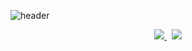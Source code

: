 ![header](https://capsule-render.vercel.app/api?type=venom&height=150&color=0:c2e59c,100:64b3f4&text=Front%20-end%20Developer&fontAlignY=50&section=header&reversal=false&fontAlign=50&fontSize=45&fontColor=black&animation=twinkling&descAlignY=50&descAlign=50&strokeWidth=1&stroke=64b3f4)

<p align="center">
  <a href="mailto:sskkanji@gmail.com">
    <img src="https://img.shields.io/badge/Gmail-EA4335?style=social&logo=Gmail&logoColor=EA4335"/>
  </a>
  &nbsp
<!-- <a href="https://velog.io/@sokkanji">
      <img src="https://img.shields.io/badge/Velog-20C997?style=social&logo=Velog&logoColor=20C997"/>
  </a>
  &nbsp -->
  <a href="https://hits.seeyoufarm.com">
    <img src="https://hits.seeyoufarm.com/api/count/incr/badge.svg?url=https%3A%2F%2Fgithub.com%2Fsokkanji&count_bg=%23D5D5D5&title_bg=%23D5D5D5&icon=&icon_color=%23D5D5D5&title=hits&edge_flat=false"/>
  </a> 
</p>

